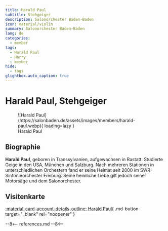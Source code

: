 ```yaml
---
title: Harald Paul
subtitle: Stehgeiger
description: Salonorchester Baden-Baden
icon: material/violin
summary: Salonorchester Baden-Baden
lang: de
categories:
  - member
tags:
  - Harald Paul
  - Harry
  - member
hide:
  - tags
glightbox.auto_caption: true
---
```


# Harald Paul, Stehgeiger

<!-- more -->

<figure markdown>
  ![Harald Paul](https://salonbaden.de/assets/images/members/harald-paul.webp){ loading=lazy }
  <figcaption>Harald Paul</figcaption>
</figure>

## Biographie

**Harald Paul**, geboren in Transsylvanien, aufgewachsen in Rastatt.
Studierte Geige in den USA, München und Salzburg.
Nach mehreren Stationen in unterschiedlichen Orchestern fand er seine Heimat seit 2000 im SWR-Sinfonieorchester Freiburg.
Seine heimliche Liebe gilt jedoch seiner Motorsäge und dem Salonorchester.

## Visitenkarte

[:material-card-account-details-outline: Harald Paul](https://salonbaden.de/assets/vcards/Harald_Paul.vcf){ .md-button target="_blank" rel="noopener" }

--8<--
references.md
--8<--
